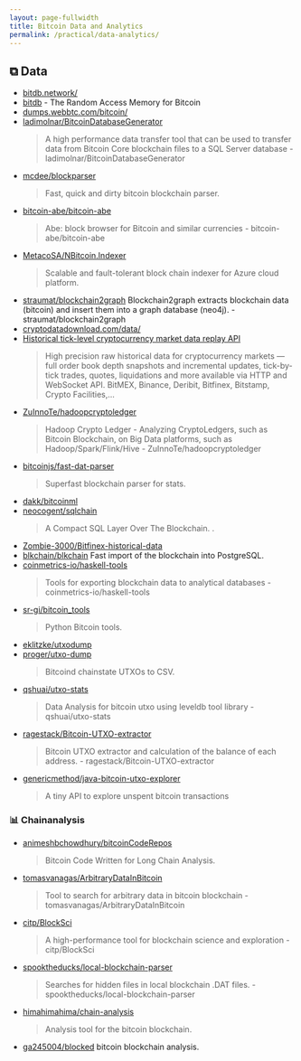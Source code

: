 ```yaml
---
layout: page-fullwidth
title: Bitcoin Data and Analytics
permalink: /practical/data-analytics/
---
```




## ⧉ Data
* [bitdb.network/](https://bitdb.network/)
* [bitdb](https://bitdb.network/) - The Random Access Memory for Bitcoin
* [dumps.webbtc.com/bitcoin/](http://dumps.webbtc.com/bitcoin/)
* [ladimolnar/BitcoinDatabaseGenerator](https://github.com/ladimolnar/BitcoinDatabaseGenerator)
  > A high performance data transfer tool that can be used to transfer data from Bitcoin Core blockchain files to a SQL Server database - ladimolnar/BitcoinDatabaseGenerator
* [mcdee/blockparser](https://github.com/mcdee/blockparser)
  > Fast, quick and dirty bitcoin blockchain parser. 
* [bitcoin-abe/bitcoin-abe](https://github.com/bitcoin-abe/bitcoin-abe)
  > Abe: block browser for Bitcoin and similar currencies - bitcoin-abe/bitcoin-abe
* [MetacoSA/NBitcoin.Indexer](https://github.com/MetacoSA/NBitcoin.Indexer)
  > Scalable and fault-tolerant block chain indexer for Azure cloud platform.
* [straumat/blockchain2graph](https://github.com/straumat/blockchain2graph)
Blockchain2graph extracts blockchain data (bitcoin) and insert them into a graph database (neo4j). - straumat/blockchain2graph
* [cryptodatadownload.com/data/](https://www.cryptodatadownload.com/data/)
* [Historical tick-level cryptocurrency market data replay API](https://tardis.dev/)
  > High precision raw historical data for cryptocurrency markets — full order book depth snapshots and incremental updates, tick-by-tick trades, quotes, liquidations and more available via HTTP and WebSocket API. BitMEX, Binance, Deribit, Bitfinex, Bitstamp, Crypto Facilities,...
* [ZuInnoTe/hadoopcryptoledger](https://github.com/ZuInnoTe/hadoopcryptoledger)
  > Hadoop Crypto Ledger - Analyzing CryptoLedgers, such as Bitcoin Blockchain, on Big Data platforms, such as Hadoop/Spark/Flink/Hive - ZuInnoTe/hadoopcryptoledger
* [bitcoinjs/fast-dat-parser](https://github.com/bitcoinjs/fast-dat-parser)
  > Superfast blockchain parser for stats.
* [dakk/bitcoinml](https://github.com/dakk/bitcoinml)
* [neocogent/sqlchain](https://github.com/neocogent/sqlchain)
  > A Compact SQL Layer Over The Blockchain. . 
* [Zombie-3000/Bitfinex-historical-data](https://github.com/Zombie-3000/Bitfinex-historical-data)
* [blkchain/blkchain](https://github.com/blkchain/blkchain)
Fast import of the blockchain into PostgreSQL. 
* [coinmetrics-io/haskell-tools](https://github.com/coinmetrics-io/haskell-tools)
  > Tools for exporting blockchain data to analytical databases - coinmetrics-io/haskell-tools
* [sr-gi/bitcoin_tools](https://github.com/sr-gi/bitcoin_tools)
  > Python Bitcoin tools. 
* [eklitzke/utxodump](https://github.com/eklitzke/utxodump)
* [proger/utxo-dump](https://github.com/proger/utxo-dump)
  > Bitcoind chainstate UTXOs to CSV. 
* [qshuai/utxo-stats](https://github.com/qshuai/utxo-stats)
  > Data Analysis for bitcoin utxo using leveldb tool library - qshuai/utxo-stats
* [ragestack/Bitcoin-UTXO-extractor](https://github.com/ragestack/Bitcoin-UTXO-extractor)
  > Bitcoin UTXO extractor and calculation of the balance of each address. - ragestack/Bitcoin-UTXO-extractor
* [genericmethod/java-bitcoin-utxo-explorer](https://github.com/genericmethod/java-bitcoin-utxo-explorer)
  > A tiny API to explore unspent bitcoin transactions 


### 📊 Chainanalysis

* [animeshbchowdhury/bitcoinCodeRepos](https://github.com/animeshbchowdhury/bitcoinCodeRepos)
  > Bitcoin Code Written for Long Chain Analysis. 
* [tomasvanagas/ArbitraryDataInBitcoin](https://github.com/tomasvanagas/ArbitraryDataInBitcoin)
  > Tool to search for arbitrary data in bitcoin blockchain - tomasvanagas/ArbitraryDataInBitcoin
* [citp/BlockSci](https://github.com/citp/BlockSci)
  > A high-performance tool for blockchain science and exploration - citp/BlockSci
* [spooktheducks/local-blockchain-parser](https://github.com/spooktheducks/local-blockchain-parser)
  > Searches for hidden files in local blockchain .DAT files. - spooktheducks/local-blockchain-parser
* [himahimahima/chain-analysis](https://github.com/himahimahima/chain-analysis)
  > Analysis tool for the bitcoin blockchain. 
* [ga245004/blocked](https://github.com/ga245004/blocked)
bitcoin blockchain analysis. 
